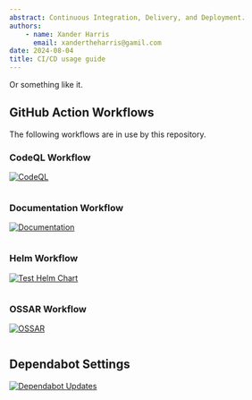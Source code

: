 ```yaml
---
abstract: Continuous Integration, Delivery, and Deployment.
authors:
    - name: Xander Harris
      email: xandertheharris@gamil.com
date: 2024-08-04
title: CI/CD usage guide
---
```


Or something like it.

## GitHub Action Workflows

The following workflows are in use by this repository.

### CodeQL Workflow

[![CodeQL](https://github.com/edwardtheharris/helm-ethereum-node/actions/workflows/codeql.yml/badge.svg)](https://github.com/edwardtheharris/helm-ethereum-node/actions/workflows/codeql.yml)

```{autoyaml} .github/workflows/codeql.yml
```

### Documentation Workflow

[![Documentation](https://github.com/edwardtheharris/helm-ethereum-node/actions/workflows/documentation.yml/badge.svg)](https://github.com/edwardtheharris/helm-ethereum-node/actions/workflows/documentation.yml)

```{autoyaml} .github/workflows/documentation.yml
```

### Helm Workflow

[![Test Helm Chart](https://github.com/edwardtheharris/helm-ethereum-node/actions/workflows/helm.yml/badge.svg)](https://github.com/edwardtheharris/helm-ethereum-node/actions/workflows/helm.yml)

```{autoyaml} .github/workflows/helm.yml
```

### OSSAR Workflow

[![OSSAR](https://github.com/edwardtheharris/helm-ethereum-node/actions/workflows/ossar.yml/badge.svg)](https://github.com/edwardtheharris/helm-ethereum-node/actions/workflows/ossar.yml)

```{autoyaml} .github/workflows/ossar.yml
```

## Dependabot Settings

[![Dependabot Updates](https://github.com/edwardtheharris/helm-ethereum-node/actions/workflows/dependabot/dependabot-updates/badge.svg)](https://github.com/edwardtheharris/helm-ethereum-node/actions/workflows/dependabot/dependabot-updates)

```{autoyaml} .github/dependabot.yml
```
